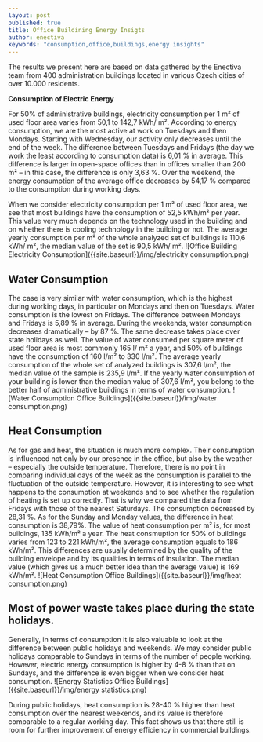```yaml
---
layout: post
published: true
title: Office Buildining Energy Insigts
author: enectiva
keywords: "consumption,office,buildings,energy insights"
---
```



The results we present here are based on data gathered by the Enectiva team from 400 administration buildings located in various Czech cities of over 10.000 residents.

**Consumption of Electric Energy**

For 50% of administrative buildings, electricity consumption per 1 m² of used floor area varies from 50,1 to 142,7 kWh/ m². According to energy consumption, we are the most active at work on Tuesdays and then Mondays. Starting with Wednesday, our activity only decreases until the end of the week. The difference between Tuesdays and Fridays (the day we work the least according to consumption data) is 6,01 % in average. This difference is larger in open-space offices than in offices smaller than 200 m² – in this case, the difference is only 3,63 %. Over the weekend, the energy consumption of the average office decreases by 54,17 % compared to the consumption during working days. 

When we consider electricity consumption per 1 m² of used floor area, we see that most buildings have the consumption of  52,5 kWh/m² per year. This value very much depends on the technology used in the building and on whether there is cooling technology in the building or not. The average yearly consumption per m² of the whole analyzed set of buildings is 110,6 kWh/ m², the median value of the set is 90,5 kWh/ m².
![Office Building Electricity Consumption]({{site.baseurl}}/img/electricity consumption.png)

## Water Consumption

The case is very similar with water consumption, which is the highest during working days, in particular on Mondays and then on Tuesdays. Water consumption is the lowest on Fridays. The difference between Mondays and Fridays is 5,89 % in average. During the weekends, water consumption decreases dramatically – by 87 %. The same decrease takes place over state holidays as well.
The value of water consumed per square meter of used floor area is most commonly 165 l/ m² a year, and 50% of buildings have the consumption of 160 l/m² to 330 l/m². The average yearly consumption of the whole set of analyzed buildings is 307,6 l/m², the median value of the sample is 235,9 l/m². If the yearly water consumption of your building is lower than the median value of 307,6 l/m², you belong to the better half of administrative buildings in terms of water consumption.
![Water Consumption Office Buildings]({{site.baseurl}}/img/water consumption.png)

## Heat Consumption

As for gas and heat, the situation is much more complex. Their consumption is influenced not only by our presence in the office, but also by the weather – especially the outside temperature. Therefore, there is no point in comparing individual days of the week as the consumption is parallel to the fluctuation of the outside temperature. However, it is interesting to see what happens to the consumption at weekends and to see whether the regulation of heating is set up correctly. 
That is why we compared the data from Fridays with those of the nearest Saturdays. The consumption decreased by 28,31 %. As for the Sunday and Monday values, the difference in heat consumption is 38,79%. The value of heat consumption per m² is, for most buildings, 135 kWh/m² a year. The heat consmuption for 50% of buildings varies from 123 to 221 kWh/m², the average consumption equals to 186 kWh/m². This differences are usually determined by the quality of the building envelope and by its qualities in terms of insulation. The median value (which gives us a much better idea than the average value) is 169 kWh/m².
![Heat Consumption Office Buildings]({{site.baseurl}}/img/heat consumption.png)

## Most of power waste takes place during the state holidays.

Generally, in terms of consumption it is also valuable to look at the difference between public holidays and weekends. We may consider public holidays comparable to Sundays in terms of the number of people working. However, electric energy consumption is higher by 4-8 % than that on Sundays, and the difference is even bigger when we consider heat consumption.
![Energy Statistics Office Buildings]({{site.baseurl}}/img/energy statistics.png)

During public holidays, heat consumption is 28-40 % higher than heat consumption over the nearest weekends, and its value is therefore comparable to a regular working day. This fact shows us that there still is room for further improvement of energy efficiency in commercial buildings.
